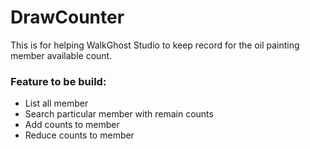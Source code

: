 # DrawCounter

This is for helping WalkGhost Studio to keep record for the oil painting member available count.


### Feature to be build:
* List all member
* Search particular member with remain counts
* Add counts to member 
* Reduce counts to member

